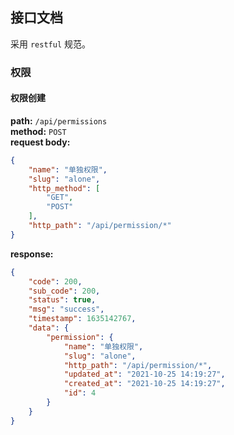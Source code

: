 ## 接口文档

采用 `restful` 规范。

### 权限

#### 权限创建

**path:** `/api/permissions`   
**method:** `POST`   
**request body:** 
```json
{
    "name": "单独权限",
    "slug": "alone",
    "http_method": [
        "GET",
        "POST"
    ],
    "http_path": "/api/permission/*"
}
```
**response:** 
```json
{
    "code": 200,
    "sub_code": 200,
    "status": true,
    "msg": "success",
    "timestamp": 1635142767,
    "data": {
        "permission": {
            "name": "单独权限",
            "slug": "alone",
            "http_path": "/api/permission/*",
            "updated_at": "2021-10-25 14:19:27",
            "created_at": "2021-10-25 14:19:27",
            "id": 4
        }
    }
}
```
